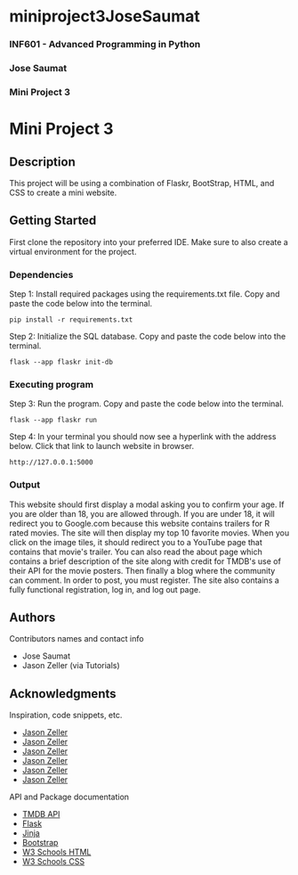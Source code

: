 # miniproject3JoseSaumat

### INF601 - Advanced Programming in Python
### Jose Saumat
### Mini Project 3


# Mini Project 3

## Description

This project will be using a combination of Flaskr, BootStrap, HTML, and CSS to create a mini website.

## Getting Started

First clone the repository into your preferred IDE. Make sure to also create a virtual environment for the project.

### Dependencies

Step 1: Install required packages using the requirements.txt file. Copy and paste the code below into the terminal.

```
pip install -r requirements.txt
```
Step 2: Initialize the SQL database. Copy and paste the code below into the terminal.

```
flask --app flaskr init-db 
```

### Executing program

Step 3: Run the program. Copy and paste the code below into the terminal.

```
flask --app flaskr run
```

Step 4: In your terminal you should now see a hyperlink with the address below. Click that link to launch website in browser.

```
http://127.0.0.1:5000
```

### Output

This website should first display a modal asking you to confirm your age. If you are older than 18, you are allowed through.
If you are under 18, it will redirect you to Google.com because this website contains trailers for R rated movies. The site
will then display my top 10 favorite movies. When you click on the image tiles, it should redirect you to a YouTube page that 
contains that movie's trailer. You can also read the about page which contains a brief description of the site along with credit
for TMDB's use of their API for the movie posters. Then finally a blog where the community can comment. In order to post, 
you must register. The site also contains a fully functional registration, log in, and log out page.

## Authors

Contributors names and contact info

- Jose Saumat
- Jason Zeller (via Tutorials)

## Acknowledgments

Inspiration, code snippets, etc.
* [Jason Zeller](https://www.youtube.com/watch?v=mLS4_r_0VnE)
* [Jason Zeller](https://www.youtube.com/watch?v=7ckzzrLdqZc)
* [Jason Zeller](https://www.youtube.com/watch?v=WuT-bi6ctjc)
* [Jason Zeller](https://www.youtube.com/watch?v=mqsUg5kCghE)
* [Jason Zeller](https://www.youtube.com/watch?v=Fk1BXTtCejQ)
* [Jason Zeller](https://www.youtube.com/watch?v=hgksEFTvvUs)

API and Package documentation
* [TMDB API](https://www.themoviedb.org/)
* [Flask](https://flask.palletsprojects.com/en/stable/)
* [Jinja](https://jinja.palletsprojects.com/en/stable/)
* [Bootstrap](https://getbootstrap.com/docs/5.3/getting-started/introduction/)
* [W3 Schools HTML](https://www.w3schools.com/html/default.asp)
* [W3 Schools CSS](https://www.w3schools.com/css/default.asp)